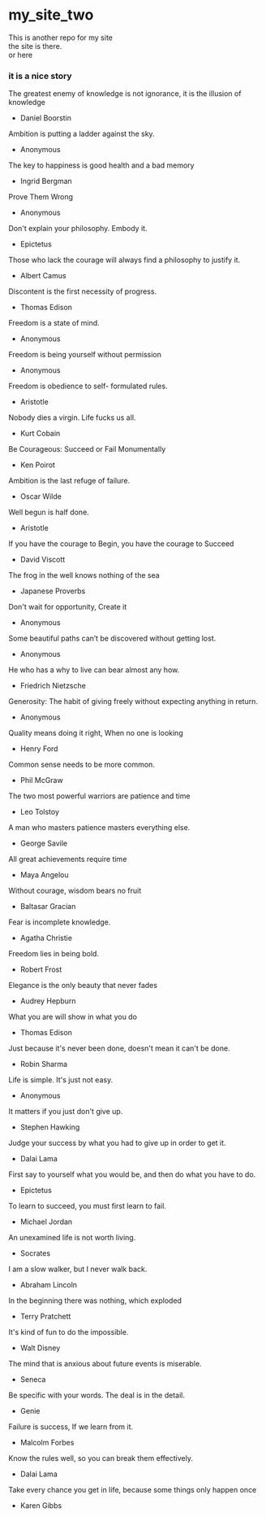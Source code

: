 # my_site_two
This is another repo for my site  
the site is there.  
or here

### it is a nice story

The greatest enemy of knowledge is not ignorance, it is the illusion of knowledge
- Daniel Boorstin 


Ambition is putting a ladder against the sky.
- Anonymous 


The key to happiness is good health and a bad memory
- Ingrid Bergman


Prove Them Wrong
- Anonymous 


Don't explain your philosophy. Embody it.
- Epictetus 

 Those who lack the courage will always find a philosophy to justify it.
- Albert Camus


Discontent is the first necessity of progress.
- Thomas Edison 

 Freedom is a state of mind.
- Anonymous  

 Freedom is being yourself without permission
- Anonymous  

Freedom is obedience to self- formulated rules.
- Aristotle 

 Nobody dies a virgin. Life fucks us all.
- Kurt Cobain  

Be Courageous: Succeed or Fail Monumentally
- Ken Poirot 

Ambition is the last refuge of failure.
- Oscar Wilde 

Well begun is half done.
- Aristotle  

If you have the courage to Begin, you have the courage to Succeed
- David Viscott 

The frog in the well knows nothing of the sea
- Japanese Proverbs 

Don't wait for opportunity, Create it
- Anonymous

Some beautiful paths can’t be discovered without getting lost.
- Anonymous 

He who has a why to live can bear almost any how.
- Friedrich Nietzsche 

Generosity: The habit of giving freely without expecting anything in return.
- Anonymous  

Quality means doing it right, When no one is looking
- Henry Ford 

Common sense needs to be more common.
- Phil McGraw 

The two most powerful warriors are patience and time
- Leo Tolstoy 

A man who masters patience masters everything else.
- George Savile 

All great achievements require time
- Maya Angelou 

Without courage, wisdom bears no fruit
- Baltasar Gracian

 Fear is incomplete knowledge.
- Agatha Christie

 Freedom lies in being bold.
- Robert Frost  

Elegance is the only beauty that never fades
- Audrey Hepburn 

 What you are will show in what you do
- Thomas Edison  

 Just because it's never been done, doesn't mean it can't be done.
- Robin Sharma  

 Life is simple. It's just not easy.
- Anonymous  

It matters if you just don't give up.
- Stephen Hawking 

Judge your success by what you had to give up in order to get it.
- Dalai Lama 

First say to yourself what you would be, and then do what you have to do.
- Epictetus

 To learn to succeed, you must first learn to fail.
- Michael Jordan  

 An unexamined life is not worth living.
- Socrates

I am a slow walker, but I never walk back.
- Abraham Lincoln

In the beginning there was nothing, which exploded
- Terry Pratchett

It's kind of fun to do the impossible.
- Walt Disney 

The mind that is anxious about future events is miserable.
- Seneca  

Be specific with your words. The deal is in the detail.
- Genie

Failure is success, If we learn from it.
- Malcolm Forbes 

Know the rules well, so you can break them effectively.
- Dalai Lama 

Take every chance you get in life, because some things only happen once
- Karen Gibbs  
